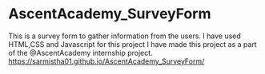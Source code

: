 # AscentAcademy_SurveyForm
This is a survey form to gather information from the users. 
I have used HTML,CSS and Javascript for this project
I have made this project as a part of the @AscentAcademy internship project.
https://sarmistha01.github.io/AscentAcademy_SurveyForm/
